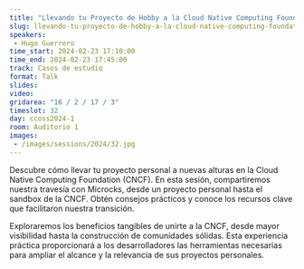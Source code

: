```yaml
---
title: "Llevando tu Proyecto de Hobby a la Cloud Native Computing Foundation"
slug: llevando-tu-proyecto-de-hobby-a-la-cloud-native-computing-foundation
speakers:
 - Hugo Guerrero
time_start: 2024-02-23 17:10:00
time_end: 2024-02-23 17:45:00
track: Casos de estudio
format: Talk
slides: 
video: 
gridarea: "16 / 2 / 17 / 3"
timeslot: 32
day: ccoss2024-1
room: Auditorio 1
images: 
 - /images/sessions/2024/32.jpg
---
```


Descubre cómo llevar tu proyecto personal a nuevas alturas en la Cloud Native Computing Foundation (CNCF). En esta sesión, compartiremos nuestra travesía con Microcks, desde un proyecto personal hasta el sandbox de la CNCF. Obtén consejos prácticos y conoce los recursos clave que facilitaron nuestra transición.
 
Exploraremos los beneficios tangibles de unirte a la CNCF, desde mayor visibilidad hasta la construcción de comunidades sólidas. Esta experiencia práctica proporcionará a los desarrolladores las herramientas necesarias para ampliar el alcance y la relevancia de sus proyectos personales.